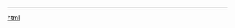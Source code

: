 
---
[html](https://juejin.im/post/5ed1c2cae51d45784635a50d?utm_source=gold_browser_extension#comment)